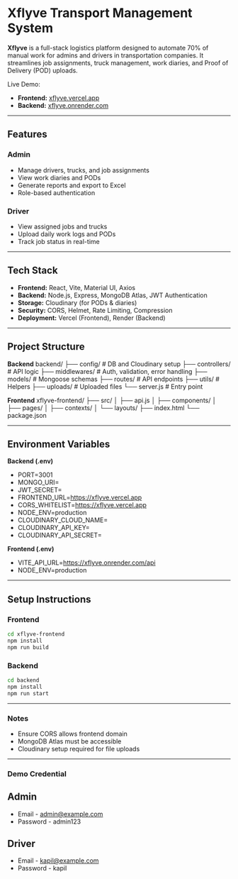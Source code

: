 # Xflyve Transport Management System

**Xflyve** is a full-stack logistics platform designed to automate 70% of manual work for admins and drivers in transportation companies. It streamlines job assignments, truck management, work diaries, and Proof of Delivery (POD) uploads.

Live Demo:  
- **Frontend:** [xflyve.vercel.app](https://xflyve.vercel.app)  
- **Backend:** [xflyve.onrender.com](https://xflyve.onrender.com)  

---

## Features

### Admin
- Manage drivers, trucks, and job assignments  
- View work diaries and PODs  
- Generate reports and export to Excel  
- Role-based authentication  

### Driver
- View assigned jobs and trucks  
- Upload daily work logs and PODs  
- Track job status in real-time  

---

## Tech Stack

- **Frontend:** React, Vite, Material UI, Axios  
- **Backend:** Node.js, Express, MongoDB Atlas, JWT Authentication  
- **Storage:** Cloudinary (for PODs & diaries)  
- **Security:** CORS, Helmet, Rate Limiting, Compression  
- **Deployment:** Vercel (Frontend), Render (Backend)  

---

## Project Structure

**Backend**
backend/
├── config/ # DB and Cloudinary setup
├── controllers/ # API logic
├── middlewares/ # Auth, validation, error handling
├── models/ # Mongoose schemas
├── routes/ # API endpoints
├── utils/ # Helpers
├── uploads/ # Uploaded files
└── server.js # Entry point

**Frontend**
xflyve-frontend/
├── src/
│ ├── api.js
│ ├── components/
│ ├── pages/
│ ├── contexts/
│ └── layouts/
├── index.html
└── package.json

---

## Environment Variables

**Backend (.env)**
- PORT=3001
- MONGO_URI=<Your MongoDB Atlas URI>
- JWT_SECRET=<Your JWT Secret>
- FRONTEND_URL=https://xflyve.vercel.app
- CORS_WHITELIST=https://xflyve.vercel.app
- NODE_ENV=production
- CLOUDINARY_CLOUD_NAME=<Cloudinary Cloud Name>
- CLOUDINARY_API_KEY=<Cloudinary API Key>
- CLOUDINARY_API_SECRET=<Cloudinary API Secret>

**Frontend (.env)**
- VITE_API_URL=https://xflyve.onrender.com/api
- NODE_ENV=production

---

## Setup Instructions

### Frontend
```bash
cd xflyve-frontend
npm install
npm run build
```
### Backend
```bash
cd backend
npm install
npm run start
```

---

### Notes
- Ensure CORS allows frontend domain
- MongoDB Atlas must be accessible
- Cloudinary setup required for file uploads

---

### Demo Credential
## Admin
- Email - admin@example.com
- Password - admin123

## Driver
- Email - kapil@example.com
- Password - kapil
